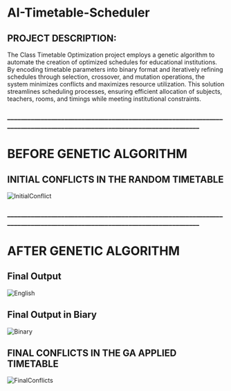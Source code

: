 # AI-Timetable-Scheduler
## PROJECT DESCRIPTION:
The Class Timetable Optimization project employs a genetic algorithm to automate the creation of optimized schedules for educational institutions. By encoding timetable parameters into binary format and iteratively refining schedules through selection, crossover, and mutation operations, the system minimizes conflicts and maximizes resource utilization. This solution streamlines scheduling processes, ensuring efficient allocation of subjects, teachers, rooms, and timings while meeting institutional constraints.
### _________________________________________________________________________________________________________________________

# BEFORE GENETIC ALGORITHM
## INITIAL CONFLICTS IN THE RANDOM TIMETABLE
![InitialConflict](https://github.com/TayyabSohail/AI-Timetable-Scheduler/assets/129260556/719e0d18-e26f-4db1-89d8-e6bb23bcaa39)
### _________________________________________________________________________________________________________________________

# AFTER GENETIC ALGORITHM

## Final Output 
![English](https://github.com/TayyabSohail/AI-Timetable-Scheduler/assets/129260556/0122f5d4-5689-4cf4-9d61-3eac278c905c)

## Final Output in Biary
![Binary](https://github.com/TayyabSohail/AI-Timetable-Scheduler/assets/129260556/089b6212-3651-4a5b-a2fd-8a807fb59a10)

## FINAL CONFLICTS IN THE GA APPLIED TIMETABLE
![FinalConflicts](https://github.com/TayyabSohail/AI-Timetable-Scheduler/assets/129260556/bb7daa8a-b99b-488b-a903-3c1e5126a6af)
